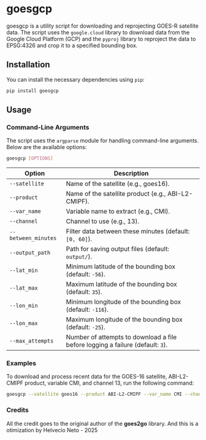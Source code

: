 # goesgcp

goesgcp is a utility script for downloading and reprojecting GOES-R satellite data. The script uses the `google.cloud` library to download data from the Google Cloud Platform (GCP) and the `pyproj` library to reproject the data to EPSG:4326 and crop it to a specified bounding box.


## Installation

You can install the necessary dependencies using `pip`:

```bash
pip install goesgcp
```

## Usage

### Command-Line Arguments

The script uses the `argparse` module for handling command-line arguments. Below are the available options:

```bash
goesgcp [OPTIONS]
```

| Option               | Description                                                                 |
|----------------------|-----------------------------------------------------------------------------|
| `--satellite`         | Name of the satellite (e.g., goes16).                                      |
| `--product`           | Name of the satellite product (e.g., ABI-L2-CMIPF). |
| `--var_name`          | Variable name to extract (e.g., CMI).                                       |
| `--channel`           | Channel to use (e.g., 13).                                                   |                      |
| `--between_minutes`   | Filter data between these minutes (default: `[0, 60]`).                    |
| `--output_path`       | Path for saving output files (default: `output/`).                           |                  |
| `--lat_min`           | Minimum latitude of the bounding box (default: `-56`).                      |
| `--lat_max`           | Maximum latitude of the bounding box (default: `35`).                       |
| `--lon_min`           | Minimum longitude of the bounding box (default: `-116`).                    |
| `--lon_max`           | Maximum longitude of the bounding box (default: `-25`).                     |
| `--max_attempts`      | Number of attempts to download a file before logging a failure (default: `3`).|

### Examples

To download and process recent data for the GOES-16 satellite, ABI-L2-CMIPF product, variable CMI, and channel 13, run the following command:

```bash
goesgcp --satellite goes16 --product ABI-L2-CMIPF --var_name CMI --channel 13 --recent 3 --output_path "output/"
```

### Credits
All the credit goes to the original author of the **goes2go** library.
And this is a otimization by Helvecio Neto - 2025
